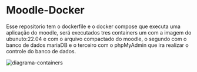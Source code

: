 # Moodle-Docker

Esse repositorio tem o dockerfile e o docker compose que executa uma aplicação do moodle, será executados tres containers um com a imagem do ubunuto:22.04 e com o arquivo compactado do moodle, o segundo com o banco de dados mariaDB e o terceiro com o phpMyAdmin que ira realizar o controle do banco de dados. 

![diagrama-containers](https://github.com/SammLopes/Moodle-Docker/assets/117191255/8d8b1b50-0c08-477c-ba63-d091a1abde52)


